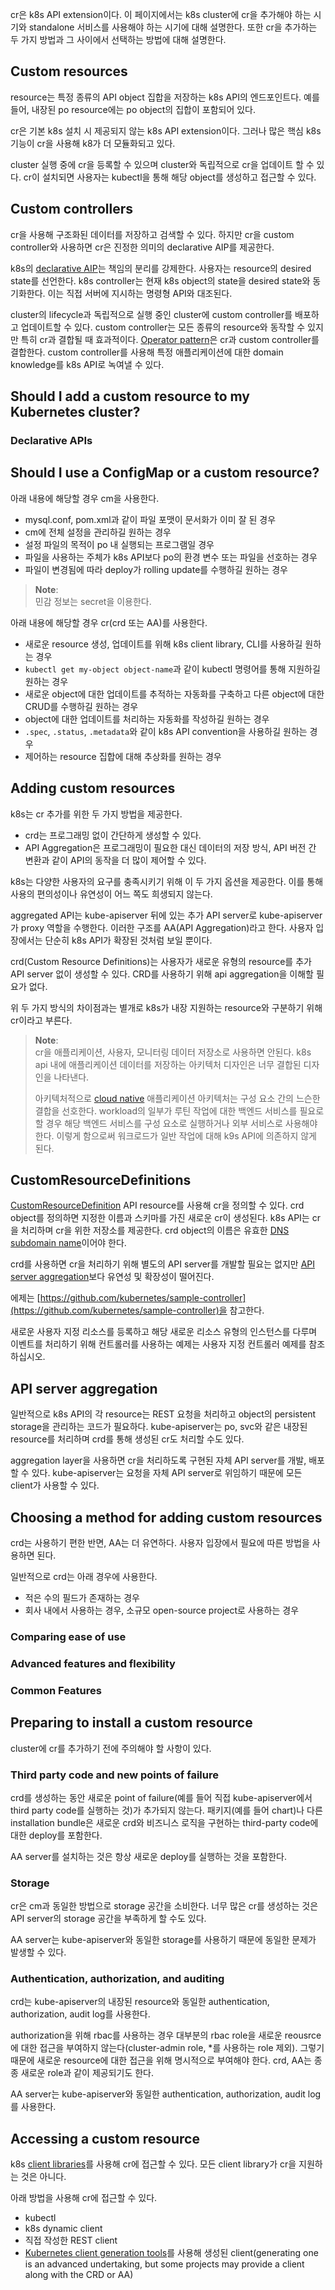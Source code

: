 cr은 k8s API extension이다. 이 페이지에서는 k8s cluster에 cr을 추가해야 하는 시기와 standalone 서비스를 사용해야 하는 시기에 대해 설명한다. 또한 cr을 추가하는 두 가지 방법과 그 사이에서 선택하는 방법에 대해 설명한다.

## Custom resources
resource는 특정 종류의 API object 집합을 저장하는 k8s API의 엔드포인트다. 예를 들어, 내장된 po resource에는 po object의 집합이 포함되어 있다.

cr은 기본 k8s 설치 시 제공되지 않는 k8s API extension이다. 그러나 많은 핵심 k8s 기능이 cr을 사용해 k8가 더 모듈화되고 있다.

cluster 실행 중에 cr을 등록할 수 있으며 cluster와 독립적으로 cr을 업데이트 할 수 있다. cr이 설치되면 사용자는 kubectl을 통해 해당 object를 생성하고 접근할 수 있다.

## Custom controllers
cr을 사용해 구조화된 데이터를 저장하고 검색할 수 있다. 하지만 cr을 custom controller와 사용하면 cr은 진정한 의미의 declarative AIP를 제공한다.

k8s의 [declarative AIP](https://kubernetes.io/docs/concepts/overview/kubernetes-api/)는 책임의 분리를 강제한다. 사용자는 resource의 desired state를 선언한다. k8s controller는 현재 k8s object의 state을 desired state와 동기화한다. 이는 직접 서버에 지시하는 명령형 API와 대조된다.

cluster의 lifecycle과 독립적으로 실행 중인 cluster에 custom controller를 배포하고 업데이트할 수 있다. custom controller는 모든 종류의 resource와 동작할 수 있지만 특히 cr과 결합될 때 효과적이다. [Operator pattern](https://kubernetes.io/docs/concepts/extend-kubernetes/operator/)은 cr과 custom controller를 결합한다. custom controller를 사용해 특정 애플리케이션에 대한 domain knowledge를 k8s API로 녹여낼 수 있다.

## Should I add a custom resource to my Kubernetes cluster?

### Declarative APIs

## Should I use a ConfigMap or a custom resource?
아래 내용에 해당할 경우 cm을 사용한다.
- mysql.conf, pom.xml과 같이 파일 포맷이 문서화가 이미 잘 된 경우
- cm에 전체 설정을 관리하길 원하는 경우
- 설정 파일의 목적이 po 내 실행되는 프로그램일 경우
- 파일을 사용하는 주체가 k8s API보다 po의 환경 변수 또는 파일을 선호하는 경우
- 파일이 변경됨에 따라 deploy가 rolling update를 수행하길 원하는 경우

> **Note**:  
> 민감 정보는 secret을 이용한다.

아래 내용에 해당할 경우 cr(crd 또는 AA)를 사용한다.
- 새로운 resource 생성, 업데이트를 위해 k8s client library, CLI를 사용하길 원하는 경우
- `kubectl get my-object object-name`과 같이 kubectl 명령어를 통해 지원하길 원하는 경우
- 새로운 object에 대한 업데이트를 추적하는 자동화를 구축하고 다른 object에 대한 CRUD를 수행하길 원하는 경우
- object에 대한 업데이트를 처리하는 자동화를 작성하길 원하는 경우
- `.spec`, `.status`, `.metadata`와 같이 k8s API convention을 사용하길 원하는 경우
- 제어하는 resource 집합에 대해 추상화를 원하는 경우

## Adding custom resources
k8s는 cr 추가를 위한 두 가지 방법을 제공한다.
- crd는 프로그래밍 없이 간단하게 생성할 수 있다.
- API Aggregation은 프로그래밍이 필요한 대신 데이터의 저장 방식, API 버전 간 변환과 같이 API의 동작을 더 많이 제어할 수 있다.

k8s는 다양한 사용자의 요구를 충족시키기 위해 이 두 가지 옵션을 제공한다. 이를 통해 사용의 편의성이나 유연성이 어느 쪽도 희생되지 않는다.

 aggregated API는 kube-apiserver 뒤에 있는 추가 API server로 kube-apiserver가 proxy 역할을 수행한다. 이러한 구조를 AA(API Aggregation)라고 한다. 사용자 입장에서는 단순히 k8s API가 확장된 것처럼 보일 뿐이다.

crd(Custom Resource Definitions)는 사용자가 새로운 유형의 resource를 추가 API server 없이 생성할 수 있다. CRD를 사용하기 위해 api aggregation을 이해할 필요가 없다.

위 두 가지 방식의 차이점과는 별개로 k8s가 내장 지원하는 resource와 구분하기 위해 cr이라고 부른다.

> **Note**:  
> cr을 애플리케이션, 사용자, 모니터링 데이터 저장소로 사용하면 안된다. k8s api 내에 애플리케이션 데이터를 저장하는 아키텍처 디자인은 너무 결합된 디자인을 나타낸다.
>
> 아키텍처적으로 [cloud native](https://www.cncf.io/about/faq/) 애플리케이션 아키텍처는 구성 요소 간의 느슨한 결합을 선호한다. workload의 일부가 루틴 작업에 대한 백엔드 서비스를 필요로 할 경우 해당 백엔드 서비스를 구성 요소로 실행하거나 외부 서비스로 사용해야 한다. 이렇게 함으로써 워크로드가 일반 작업에 대해 k9s API에 의존하지 않게 된다.

## CustomResourceDefinitions
[CustomResourceDefinition](https://kubernetes.io/docs/tasks/extend-kubernetes/custom-resources/custom-resource-definitions/) API resource를 사용해 cr을 정의할 수 있다. crd object를 정의하면 지정한 이름과 스키마를 가진 새로운 cr이 생성된다. k8s API는 cr을 처리하며 cr을 위한 저장소를 제공한다. crd object의 이름은 유효한 [DNS subdomain name](https://kubernetes.io/docs/concepts/overview/working-with-objects/names#dns-subdomain-names)이어야 한다.

crd를 사용하면 cr을 처리하기 위해 별도의 API server를 개발할 필요는 없지만 [API server aggregation](https://kubernetes.io/docs/concepts/extend-kubernetes/api-extension/custom-resources/#api-server-aggregation)보다 유연성 및 확장성이 떨어진다.

에제는 [https://github.com/kubernetes/sample-controller](https://github.com/kubernetes/sample-controller)을 참고한다.

새로운 사용자 지정 리소스를 등록하고 해당 새로운 리소스 유형의 인스턴스를 다루며 이벤트를 처리하기 위해 컨트롤러를 사용하는 예제는 사용자 지정 컨트롤러 예제를 참조하십시오.

## API server aggregation
일반적으로 k8s API의 각 resource는 REST 요청을 처리하고 object의 persistent storage을 관리하는 코드가 필요하다. kube-apiserver는 po, svc와 같은 내장된 resource를 처리하며 crd를 통해 생성된 cr도 처리할 수도 있다.

aggregation layer을 사용하면 cr을 처리하도록 구현된 자체 API server를 개발, 배포할 수 있다. kube-apiserver는 요청을 자체 API server로 위임하기 때문에 모든 client가 사용할 수 있다.

## Choosing a method for adding custom resources
crd는 사용하기 편한 반면, AA는 더 유연하다. 사용자 입장에서 필요에 따른 방법을 사용하면 된다.

일반적으로 crd는 아래 경우에 사용한다.
- 적은 수의 필드가 존재하는 경우
- 회사 내에서 사용하는 경우, 소규모 open-source project로 사용하는 경우

### Comparing ease of use

### Advanced features and flexibility

### Common Features

## Preparing to install a custom resource
cluster에 cr를 추가하기 전에 주의해야 할 사항이 있다.

### Third party code and new points of failure
crd를 생성하는 동안 새로운 point of failure(예를 들어 직접 kube-apiserver에서 third party code를 실행하는 것)가 추가되지 않는다. 패키지(예를 들어 chart)나 다른 installation bundle은 새로운 crd와 비즈니스 로직을 구현하는 third-party code에 대한 deploy를 포함한다.

AA server를 설치하는 것은 항상 새로운 deploy를 실행하는 것을 포함한다.

### Storage
cr은 cm과 동일한 방법으로 storage 공간을 소비한다. 너무 많은 cr를 생성하는 것은 API server의 storage 공간을 부족하게 할 수도 있다.

AA server는 kube-apiserver와 동일한 storage를 사용하기 때문에 동일한 문제가 발생할 수 있다.

### Authentication, authorization, and auditing
crd는 kube-apiserver의 내장된 resource와 동일한 authentication, authorization, audit log를 사용한다.

authorization을 위해 rbac를 사용하는 경우 대부분의 rbac role을 새로운 reousrce에 대한 접근을 부여하지 않는다(cluster-admin role, *를 사용하는 role 제외). 그렇기 때문에 새로운 resource에 대한 접근을 위해 명시적으로 부여해야 한다. crd, AA는 종종 새로운 role과 같이 제공되기도 한다.

AA server는 kube-apiserver와 동일한 authentication, authorization, audit log를 사용한다.

## Accessing a custom resource
k8s [client libraries]()를 사용해 cr에 접근할 수 있다. 모든 client library가 cr을 지원하는 것은 아니다. 

아래 방법을 사용해 cr에 접근할 수 있다.
- kubectl
- k8s dynamic client
- 직접 작성한 REST client
- [Kubernetes client generation tools](https://github.com/kubernetes/code-generator)를 사용해 생성된 client(generating one is an advanced undertaking, but some projects may provide a client along with the CRD or AA)